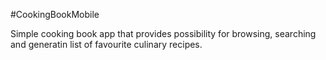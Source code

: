 #CookingBookMobile

Simple cooking book app that provides possibility for browsing, searching and generatin list of favourite culinary recipes.
